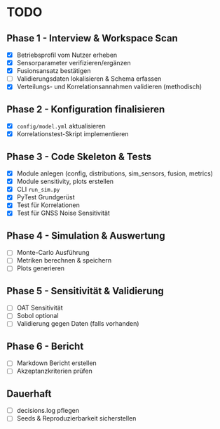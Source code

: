 # TODO

## Phase 1 - Interview & Workspace Scan

- [x] Betriebsprofil vom Nutzer erheben
- [x] Sensorparameter verifizieren/ergänzen
- [x] Fusionsansatz bestätigen
- [ ] Validierungsdaten lokalisieren & Schema erfassen
- [x] Verteilungs- und Korrelationsannahmen validieren (methodisch)

## Phase 2 - Konfiguration finalisieren

- [x] `config/model.yml` aktualisieren
- [x] Korrelationstest-Skript implementieren

## Phase 3 - Code Skeleton & Tests

- [x] Module anlegen (config, distributions, sim_sensors, fusion, metrics)
- [x] Module sensitivity, plots erstellen
- [x] CLI `run_sim.py`
- [x] PyTest Grundgerüst
- [x] Test für Korrelationen
- [x] Test für GNSS Noise Sensitivität

## Phase 4 - Simulation & Auswertung

- [ ] Monte-Carlo Ausführung
- [ ] Metriken berechnen & speichern
- [ ] Plots generieren

## Phase 5 - Sensitivität & Validierung

- [ ] OAT Sensitivität
- [ ] Sobol optional
- [ ] Validierung gegen Daten (falls vorhanden)

## Phase 6 - Bericht

- [ ] Markdown Bericht erstellen
- [ ] Akzeptanzkriterien prüfen

## Dauerhaft

- [ ] decisions.log pflegen
- [ ] Seeds & Reproduzierbarkeit sicherstellen
